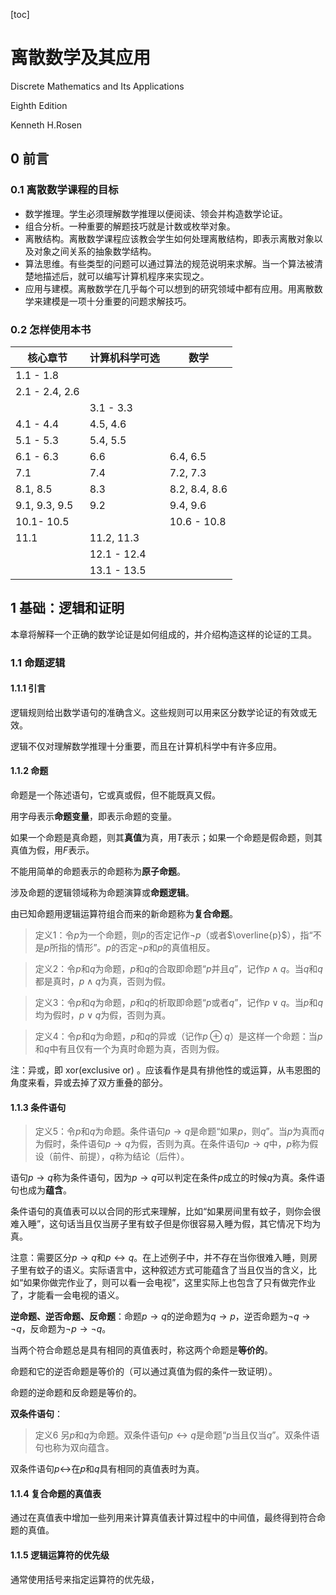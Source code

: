 [toc]

# 离散数学及其应用

Discrete Mathematics and Its Applications

Eighth Edition

Kenneth H.Rosen

## 0 前言

### 0.1 离散数学课程的目标

- 数学推理。学生必须理解数学推理以便阅读、领会并构造数学论证。
- 组合分析。一种重要的解题技巧就是计数或枚举对象。
- 离散结构。离散数学课程应该教会学生如何处理离散结构，即表示离散对象以及对象之间关系的抽象数学结构。
- 算法思维。有些类型的问题可以通过算法的规范说明来求解。当一个算法被清楚地描述后，就可以编写计算机程序来实现之。
- 应用与建模。离散数学在几乎每个可以想到的研究领域中都有应用。用离散数学来建模是一项十分重要的问题求解技巧。

### 0.2 怎样使用本书

| 核心章节       | 计算机科学可选 | 数学 |
| ---            | ---           | --- |
| 1.1 - 1.8      | 
| 2.1 - 2.4, 2.6 | 
|                | 3.1 - 3.3     |
| 4.1 - 4.4      | 4.5, 4.6      |
| 5.1 - 5.3      | 5.4, 5.5      |
| 6.1 - 6.3      | 6.6           | 6.4, 6.5 |
| 7.1            | 7.4          | 7.2, 7.3 |
| 8.1, 8.5       | 8.3         | 8.2, 8.4, 8.6 |
| 9.1, 9.3, 9.5  | 9.2         | 9.4, 9.6   |
| 10.1- 10.5     |             | 10.6 - 10.8 |
| 11.1           | 11.2, 11.3  |
|                | 12.1 - 12.4 | 
|                | 13.1 - 13.5 |

## 1 基础：逻辑和证明

本章将解释一个正确的数学论证是如何组成的，并介绍构造这样的论证的工具。

### 1.1 命题逻辑

#### 1.1.1 引言

逻辑规则给出数学语句的准确含义。这些规则可以用来区分数学论证的有效或无效。

逻辑不仅对理解数学推理十分重要，而且在计算机科学中有许多应用。

#### 1.1.2 命题

命题是一个陈述语句，它或真或假，但不能既真又假。

用字母表示**命题变量**，即表示命题的变量。

如果一个命题是真命题，则其**真值**为真，用$T$表示；如果一个命题是假命题，则其真值为假，用$F$表示。

不能用简单的命题表示的命题称为**原子命题**。

涉及命题的逻辑领域称为命题演算或**命题逻辑**。

由已知命题用逻辑运算符组合而来的新命题称为**复合命题**。

> 定义1：令$p$为一个命题，则$p$的否定记作$\neg p$（或者$\overline{p}$），指“不是$p$所指的情形”。$p$的否定$\neg p$和$p$的真值相反。

> 定义2：令$p$和$q$为命题，$p$和$q$的合取即命题“$p$并且$q$”，记作$p\land q$。当$q$和$q$都是真时，$p\land q$为真，否则为假。

> 定义3：令$p$和$q$为命题，$p$和$q$的析取即命题“$p$或者$q$”，记作$p\lor q$。当$p$和$q$均为假时，$p\lor q$为假，否则为真。

> 定义4：令$p$和$q$为命题，$p$和$q$的异或（记作$p\oplus q$）是这样一个命题：当$p$和$q$中有且仅有一个为真时命题为真，否则为假。

注：异或，即 xor(exclusive or) 。应该看作是具有排他性的或运算，从韦恩图的角度来看，异或去掉了双方重叠的部分。

#### 1.1.3 条件语句

> 定义5：令$p$和$q$为命题。条件语句$p\to q$是命题“如果$p$，则$q$”。当$p$为真而$q$为假时，条件语句$p\to q$为假，否则为真。在条件语句$p\to q$中，$p$称为假设（前件、前提），$q$称为结论（后件）。

语句$p\to q$称为条件语句，因为$p\to q$可以判定在条件$p$成立的时候$q$为真。条件语句也成为**蕴含**。

条件语句的真值表可以以合同的形式来理解，比如“如果房间里有蚊子，则你会很难入睡”，这句话当且仅当房子里有蚊子但是你很容易入睡为假，其它情况下均为真。

注意：需要区分$p\to q$和$p\leftrightarrow q$。在上述例子中，并不存在当你很难入睡，则房子里有蚊子的语义。实际语言中，这种叙述方式可能蕴含了当且仅当的含义，比如“如果你做完作业了，则可以看一会电视”，这里实际上也包含了只有做完作业了，才能看一会电视的语义。

**逆命题、逆否命题、反命题**：命题$p\to q$的逆命题为$q \to p$，逆否命题为$\neg q\to \neg q$，反命题为$\neg p\to \neg q$。

当两个符合命题总是具有相同的真值表时，称这两个命题是**等价的**。

命题和它的逆否命题是等价的（可以通过真值为假的条件一致证明）。

命题的逆命题和反命题是等价的。

**双条件语句**：

> 定义6 另$p$和$q$为命题。双条件语句$p\leftrightarrow q$是命题“$p$当且仅当$q$”。双条件语句也称为双向蕴含。

双条件语句$p\leftrightarrow$在$p$和$q$具有相同的真值表时为真。

#### 1.1.4 复合命题的真值表

通过在真值表中增加一些列用来计算真值表计算过程中的中间值，最终得到符合命题的真值。

#### 1.1.5 逻辑运算符的优先级

通常使用括号来指定运算符的优先级，